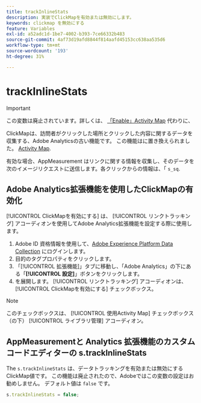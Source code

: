 ```yaml
---
title: trackInlineStats
description: 実装でClickMapを有効または無効にします。
keywords: clickmap を無効にする
feature: Variables
exl-id: a52adc1d-1be7-4002-b393-7ce66332b483
source-git-commit: 4af73d19afd8844f814aafd45153cc638aa535d6
workflow-type: tm+mt
source-wordcount: '193'
ht-degree: 31%

---
```


# trackInlineStats

>[!IMPORTANT]
>
> この変数は廃止されています。詳しくは、 [「Enable」Activity Map](/help/analyze/activity-map/activitymap-getting-started/activitymap-enable.md) 代わりに、

ClickMapは、訪問者がクリックした場所とクリックした内容に関するデータを収集する、Adobe Analyticsの古い機能です。 この機能はに置き換えられました。 [Activity Map](/help/analyze/activity-map/activity-map.md).

有効な場合、AppMeasurement はリンクに関する情報を収集し、そのデータを次のイメージリクエストに送信します。各クリックからの情報は、「 `s_sq`.

## Adobe Analytics拡張機能を使用したClickMapの有効化

[!UICONTROL ClickMapを有効にする] は、 [!UICONTROL リンクトラッキング] アコーディオンを使用してAdobe Analytics拡張機能を設定する際に使用します。

1. Adobe ID 資格情報を使用して、[Adobe Experience Platform Data Collection](https://experience.adobe.com/data-collection) にログインします。
2. 目的のタグプロパティをクリックします。
3. 「[!UICONTROL 拡張機能]」タブに移動し、「Adobe Analytics」の下にある「**[!UICONTROL 設定]**」ボタンをクリックします。
4. を展開します。 [!UICONTROL リンクトラッキング] アコーディオンは、 [!UICONTROL ClickMapを有効にする] チェックボックス。

>[!NOTE]
>
>このチェックボックスは、 [!UICONTROL 使用Activity Map] チェックボックス（の下） [!UICONTROL ライブラリ管理] アコーディオン。

## AppMeasurementと Analytics 拡張機能のカスタムコードエディターの s.trackInlineStats

The `s.trackInlineStats` は、データトラッキングを有効または無効にするClickMap値です。 この機能は廃止されたので、Adobeではこの変数の設定はお勧めしません。 デフォルト値は `false` です。

```js
s.trackInlineStats = false;
```
